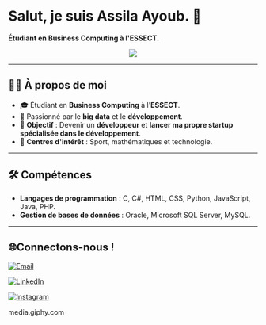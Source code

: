 # Salut, je suis Assila Ayoub. 👋  
**Étudiant en **Business Computing** à l'**ESSECT**.**
<p align="center">
  <a href="https://github.com/DenverCoder1/readme-typing-svg">
    <img src="https://readme-typing-svg.herokuapp.com?font=Time+New+Roman&color=cyan&size=25&center=true&vCenter=true&width=600&height=100&lines=Bienvenue!+Je+suis+Assila+Ayoub;Étudiant+en+Business+Computing;Futur+Développeur+Web+et+Mobile;Toujours+en+train+d'apprendre..❤">
</a>



---

## 🙋‍♂️ À propos de moi
- 🎓 Étudiant en **Business Computing** à l'**ESSECT**.
- 🧮 Passionné par le **big data** et le **développement**.
- 🎯 **Objectif** : Devenir un **développeur** et **lancer ma propre startup spécialisée dans le développement**.
- 🎨 **Centres d'intérêt** : Sport, mathématiques et technologie.

---

## 🛠 Compétences
- **Langages de programmation** : C, C#, HTML, CSS, Python, JavaScript, Java, PHP.
- **Gestion de bases de données** : Oracle, Microsoft SQL Server, MySQL.

 ---

## 🌐Connectons-nous !
 
[![Email](https://img.shields.io/badge/Email-D14836?style=for-the-badge&logo=gmail&logoColor=white)](mailto:ton.email@example.com)

[![LinkedIn](https://img.shields.io/badge/LinkedIn-0A66C2?style=for-the-badge&logo=linkedin&logoColor=white)](linkedin.com/in/ayoub-assila-288389301)

[![Instagram](https://img.shields.io/badge/Instagram-E4405F?style=for-the-badge&logo=instagram&logoColor=white)](https://www.instagram.com/)

media.giphy.com
